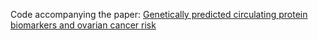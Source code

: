 Code accompanying the paper: [Genetically predicted circulating protein biomarkers and ovarian cancer risk](https://pubmed.ncbi.nlm.nih.gov/33246661/)
